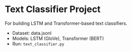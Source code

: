 # Text Classifier Project
For building LSTM and Transformer-based text classifiers.
- Dataset: data.jsonl
- Models: LSTM (GloVe), Transformer (BERT)
- Run: `text_classifier.py`
